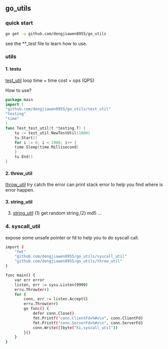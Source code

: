 ## go_utils

### quick start

```bash
go get -u github.com/dengjiawen8955/go_utils
```
see the **_test file to learn how to use.

### utils

#### 1. testu
[test_util](testu/) loop time +  time cost + ops (QPS)

How to use?
```go
package main
import (
"github.com/dengjiawen8955/go_utils/test_util"
"testing"
"time"
)
func Test_test_util(t *testing.T) {
    tu := test_util.NewTestUtil(1000)
    tu.Start()
    for i := 0; i < 1000; i++ {
    time.Sleep(time.Millisecond)
    }
    tu.End()
}
```

#### 2. throw_util

[throw_util](erru) try catch the error can print stack error to help you find where is error happen.

#### 3. string_util

3. [string_util](stringu) (1) get random string,(2) md5 ...

### 4. syscall_util 

expose some unsafe pointer or fd to help you to do syscall call.

```bash
import (
	"fmt"
	"github.com/dengjiawen8955/go_utils/syscall_util"
	"github.com/dengjiawen8955/go_utils/throw_util"
)

func main() {
	var err error
	listen, err := sysu.Listen(9999)
	erru.Throw(err)
	for {
		conn, err := listen.Accept()
		erru.Throw(err)
		go func() {
			defer conn.Close()
			fmt.Printf("conn.ClientFd=%#v\n", conn.ClientFd)
			fmt.Printf("conn.ServerFd=%#v\n", conn.ServerFd)
			conn.Write([]byte("hi,syscall_util"))
		}()
	}
}

```